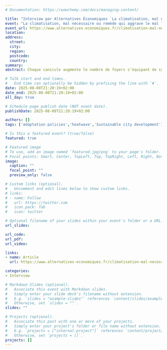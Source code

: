 ```yaml
---
# Documentation: https://wowchemy.com/docs/managing-content/

title: "Interview par Alternatives Économiques `La climatisation, mal nécessaire ou remède qui aggrave le mal ? `"
event: "La climatisation, mal nécessaire ou remède qui aggrave le mal ? "
event_url: https://www.alternatives-economiques.fr/climatisation-mal-necessaire-remede-aggrave-mal/00115864
location:
address:
  street:
  city:
  region:
  postcode:
  country:
summary:
abstract: Chaque canicule augmente le nombre de foyers s’équipant de systèmes de climatisation… énergivores et qui peuvent contribuer au réchauffement de la planète. Alors, que faire lorsqu’on souffre de la chaleur ?

# Talk start and end times.
#   End time can optionally be hidden by prefixing the line with `#`.
date: 2025-08-08T21:20:19+02:00
date_end: 2025-08-08T21:20:19+02:00
all_day: true

# Schedule page publish date (NOT event date).
publishDate: 2025-08-08T21:20:19+02:00

authors: []
tags: ['adaptation policies','heatwave','Sustainable city development']

# Is this a featured event? (true/false)
featured: true

# Featured image
# To use, add an image named `featured.jpg/png` to your page's folder. 
# Focal points: Smart, Center, TopLeft, Top, TopRight, Left, Right, BottomLeft, Bottom, BottomRight.
image:
  caption: ""
  focal_point: ""
  preview_only: false

# Custom links (optional).
#   Uncomment and edit lines below to show custom links.
# links:
# - name: Follow
#   url: https://twitter.com
#   icon_pack: fab
#   icon: twitter

# Optional filename of your slides within your event's folder or a URL.
url_slides:

url_code:
url_pdf:
url_video:

links:
- name: Article
  url: https://www.alternatives-economiques.fr/climatisation-mal-necessaire-remede-aggrave-mal/00115864

categories:
- Interview

# Markdown Slides (optional).
#   Associate this event with Markdown slides.
#   Simply enter your slide deck's filename without extension.
#   E.g. `slides = "example-slides"` references `content/slides/example-slides.md`.
#   Otherwise, set `slides = ""`.
slides: ""

# Projects (optional).
#   Associate this post with one or more of your projects.
#   Simply enter your project's folder or file name without extension.
#   E.g. `projects = ["internal-project"]` references `content/project/deep-learning/index.md`.
#   Otherwise, set `projects = []`.
projects: []
---
```

